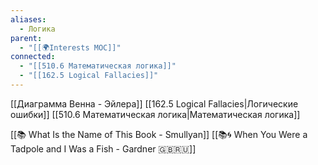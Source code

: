 ```yaml
---
aliases:
  - Логика
parent:
  - "[[🌍Interests MOC]]"
connected:
  - "[[510.6 Математическая логика]]"
  - "[[162.5 Logical Fallacies]]"
---
```


[[Диаграмма Венна - Эйлера]]
[[162.5 Logical Fallacies|Логические ошибки]]
[[510.6 Математическая логика|Математическая логика]]

[[📚 What Is the Name of This Book - Smullyan]]
[[📚🌀 When You Were a Tadpole and I Was a Fish - Gardner 🇬🇧🇷🇺]]